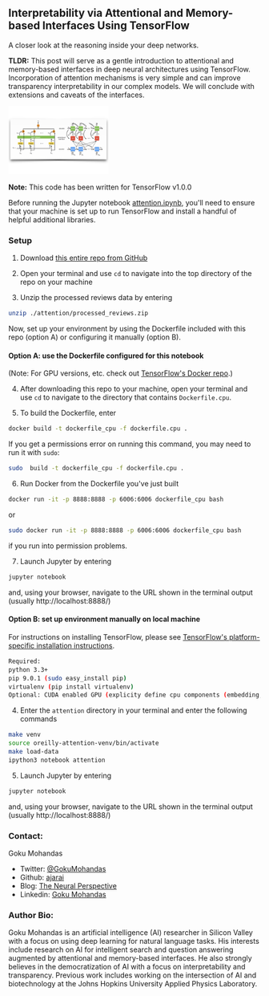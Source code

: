 ## Interpretability via Attentional and Memory-based Interfaces Using TensorFlow
A closer look at the reasoning inside your deep networks.

**TLDR:** This post will serve as a gentle introduction to attentional and memory-based interfaces in deep neural architectures using TensorFlow. Incorporation of attention mechanisms is very simple and can improve transparency interpretability in our complex models. We will conclude with extensions and caveats of the interfaces.

<img src="images/cover_image.jpg" alt="cover" style="width: 200px;"/>

**Note:** This code has been written for TensorFlow v1.0.0

Before running the Jupyter notebook [attention.ipynb](attention.ipynb), you'll need to ensure that your machine is set up to run TensorFlow and install a handful of helpful additional libraries.

### Setup
1. Download [this entire repo from GitHub](https://github.com/ajarai/O-Reilly)

2. Open your terminal and use `cd` to navigate into the top directory of the repo on your machine

3. Unzip the processed reviews data by entering
```bash
unzip ./attention/processed_reviews.zip
```

Now, set up your environment by using the Dockerfile included with this repo (option A) or configuring it manually (option B).

#### Option A: use the Dockerfile configured for this notebook
(Note: For GPU versions, etc. check out [TensorFlow's Docker repo](https://github.com/tensorflow/tensorflow/tree/master/tensorflow/tools/docker).)

4. After downloading this repo to your machine, open your terminal and use `cd` to navigate to the directory that contains `Dockerfile.cpu`.

5. To build the Dockerfile, enter
```bash
docker build -t dockerfile_cpu -f dockerfile.cpu .
```
If you get a permissions error on running this command, you may need to run it with `sudo`:
```bash
sudo  build -t dockerfile_cpu -f dockerfile.cpu .
```

6. Run Docker from the Dockerfile you've just built
```bash
docker run -it -p 8888:8888 -p 6006:6006 dockerfile_cpu bash
```
or
```bash
sudo docker run -it -p 8888:8888 -p 6006:6006 dockerfile_cpu bash
```
if you run into permission problems.

7. Launch Jupyter by entering
```bash
jupyter notebook
```
and, using your browser, navigate to the URL shown in the terminal output (usually http://localhost:8888/)

#### Option B: set up environment manually on local machine
For instructions on installing TensorFlow, please see [TensorFlow's platform-specific installation instructions](https://www.tensorflow.org/install/).
```bash
Required:
python 3.3+
pip 9.0.1 (sudo easy_install pip)
virtualenv (pip install virtualenv)
Optional: CUDA enabled GPU (explicity define cpu components (embedding, etc.)
```

4. Enter the `attention` directory in your terminal and enter the following commands
```bash
make venv
source oreilly-attention-venv/bin/activate
make load-data
ipython3 notebook attention
```
5. Launch Jupyter by entering
```bash
jupyter notebook
```
and, using your browser, navigate to the URL shown in the terminal output (usually http://localhost:8888/)


### Contact:
Goku Mohandas
* Twitter: [@GokuMohandas](https://twitter.com/gokumohandas)
* Github: [ajarai](https://github.com/ajarai)
* Blog: [The Neural Perspective](http://www.theneuralperspective.com)
* Linkedin: [Goku Mohandas](https://www.linkedin.com/in/gokumd)

### Author Bio:
Goku Mohandas is an artificial intelligence (AI) researcher in Silicon Valley with a focus on using deep learning for natural language tasks. His interests include research on AI for intelligent search and question answering augmented by attentional and memory-based interfaces. He also strongly believes in the democratization of AI with a focus on interpretability and transparency. Previous work includes working on the intersection of AI and biotechnology at the Johns Hopkins University Applied Physics Laboratory.
